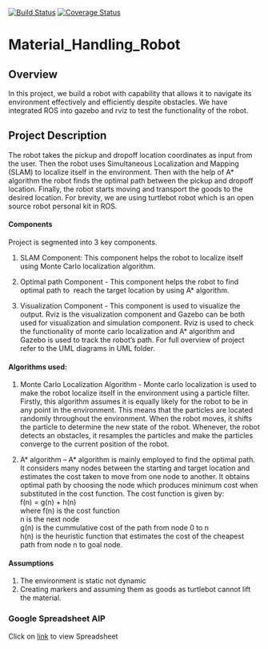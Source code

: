 [![Build Status](https://travis-ci.org/mesneym/material_handling_robot.svg?branch=Iteration1)](https://travis-ci.org/mesneym/material_handling_robot)
[![Coverage Status](https://coveralls.io/repos/github/mesneym/Material_Handling_Robot/badge.svg?branch=Iteration1)](https://coveralls.io/github/mesneym/Material_Handling_Robot?branch=Iteration1)
# Material_Handling_Robot

## Overview
In this project, we build a robot with capability that allows it to navigate its environment effectively and efficiently despite obstacles. We have integrated ROS into gazebo and rviz to test the functionality of the robot.
 

## Project Description
The robot takes the pickup and dropoff location coordinates as input from the user. Then the robot uses Simultaneous Localization and Mapping (SLAM) to localize itself in the environment. Then with the help of A* algorithm the robot finds the optimal path between the pickup and dropoff location. Finally, the robot starts moving and transport the goods to the desired location. For brevity, we are using turtlebot robot which is an open source robot personal kit in ROS. 

#### Components
Project is segmented into 3 key components. 
1. SLAM Component: This component helps the robot to localize itself using Monte Carlo localization algorithm.

2. Optimal path Component - This component helps the robot to find optimal path to  reach the target location by using A* algorithm.

3. Visualization Component - This component is used to visualize the output. Rviz is the visualization component and Gazebo can be both used for visualization and simulation component. Rviz is used to check the functionality of monte carlo localization and A* algorithm and Gazebo is used to track the robot’s path.
For full overview of project refer to the UML diagrams in UML folder.
#### Algorithms used:
1. Monte Carlo Localization Algorithm - Monte carlo localization is used to make the robot localize itself in the environment using a particle filter. Firstly, this algorithm assumes it is equally likely for the robot to be in any point in the environment. This means that the particles are located randomly throughout the environment. When the robot moves, it shifts the particle to determine the new state of the robot. Whenever, the robot detects an obstacles, it resamples the particles and make the particles converge to the current position of the robot. 

2. A* algorithm – A* algorithm is mainly employed to find the optimal path. It considers many nodes between the starting and target location and estimates the cost taken to move from one node to another. It obtains optimal path by choosing the node which produces minimum cost when substituted in the cost function. The cost function is given by:   
  f(n) = g(n) + h(n)  
where f(n) is the cost function  
      n is the next node  
      g(n) is the cummulative cost of the path from node 0 to n  
      h(n) is the heuristic function that estimates the cost of the cheapest path from node n to goal node.  


#### Assumptions
1. The environment is static not dynamic
2. Creating markers and assuming them as goods as turtlebot cannot lift the material.

### Google Spreadsheet AIP
Click on [link](https://drive.google.com/file/d/1qtUF3zVZq3WPwMe-tqsNadlGDdAg_yqe/view?usp=sharing) to view Spreadsheet
